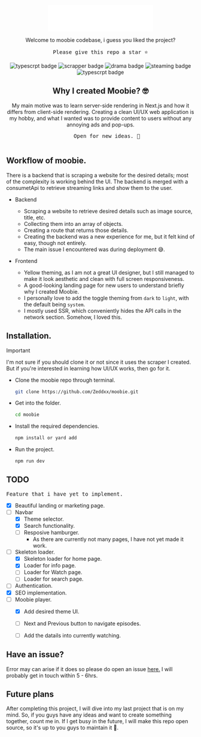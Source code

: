 <div align="center">
  <img src="/public/assets/logos/moobie-light.svg" width="280" alt="moobie logo" align="center" />
   <p>Welcome to moobie codebase, i guess you liked the project?</p>
  <pre>Please give this repo a star ⭐️</pre>
  <img src="https://img.shields.io/badge/NextJs-Typescript-blue" alt="typescrpt badge" />
  <img src="https://img.shields.io/badge/web-scrapper-red" alt="scrapper badge" />
  <img src="https://img.shields.io/badge/Korean-Drama-pink" alt="drama badge" />
  <img src="https://img.shields.io/badge/video-streaming-yellow" alt="steaming badge" />
  <img src="https://img.shields.io/badge/TailwindCss-blue" alt="typescrpt badge" />
</div>

<div align="center">
  <h2>
    Why I created Moobie? 🤓
  </h2>
  <p>
    My main motive was to learn server-side rendering in Next.js and how it differs from client-side rendering. Creating a clean UI/UX web application is my hobby, and what I wanted was to provide content to users without any annoying ads and pop-ups.
  </p>
  <pre>
    Open for new ideas. 🫡
  </pre>
</div>

## Workflow of moobie.
There is a backend that is scraping a website for the desired details; most of the complexity is working behind the UI. The backend is merged with a consumetApi to retrieve streaming links and show them to the user.
- Backend
  - Scraping a website to retrieve desired details such as image source, title, etc.
  - Collecting them into an array of objects.
  - Creating a route that returns those details.
  - Creating the backend was a new experience for me, but it felt kind of easy, though not entirely.
  - The main issue I encountered was during deployment 😅.
  
- Frontend
  - Yellow theming, as I am not a great UI designer, but I still managed to make it look aesthetic and clean with full screen responsiveness.
  - A good-looking landing page for new users to understand briefly why I created Moobie.
  - I personally love to add the toggle theming from `dark` to `light`, with the default being `system`.
  - I mostly used SSR, which conveniently hides the API calls in the network section. Somehow, I loved this.


## Installation.
> [!IMPORTANT]
> I'm not sure if you should clone it or not since it uses the scraper I created. But if you're interested in learning how UI/UX works, then go for it.

- Clone the moobie repo through terminal.

  ```bash
  git clone https://github.com/Zeddxx/moobie.git
  ```

- Get into the folder.
  
   ```bash
   cd moobie
   ```

- Install the required dependencies.
  ```bash
  npm install or yard add
  ```

- Run the project.
  ```bash
  npm run dev
  ```

## TODO
<pre>Feature that i have yet to implement.</pre>

- [x] Beautiful landing or marketing page.
- [ ] Navbar
  - [x] Theme selector.
  - [x] Search functionality.
  - [ ] Resposive hamburger.
     - As there are currently not many pages, I have not yet made it work.
- [ ] Skeleton loader.
  - [x] Skeleton loader for home page.
  - [x] Loader for info page.
  - [ ] Loader for Watch page.
  - [ ] Loader for search page.
- [ ] Authentication.
- [x] SEO implementation.
- [ ] Moobie player.
  - [x] Add desired theme UI.
  - [ ] Next and Previous button to navigate episodes.
  - [ ] Add the datails into currently watching.


## Have an issue?

Error may can arise if it does so please do open an issue <a href="https://github.com/Zeddxx/moobie/issues" title="moobie issue">here.</a> I will probably get in touch within 5 - 6hrs.

## Future plans

After completing this project, I will dive into my last project that is on my mind. So, if you guys have any ideas and want to create something together, count me in. If I get busy in the future, I will make this repo open source, so it's up to you guys to maintain it 🥺.
